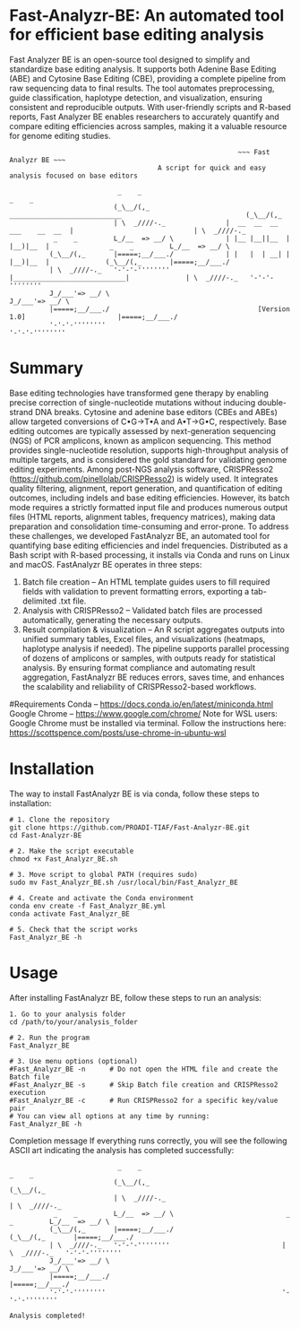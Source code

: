 # Fast-Analyzr-BE: An automated tool for efficient base editing analysis
Fast Analyzer BE is an open-source tool designed to simplify and standardize base editing analysis. It supports both Adenine Base Editing (ABE) and Cytosine Base Editing (CBE), providing a complete pipeline from raw sequencing data to final results. The tool automates preprocessing, guide classification, haplotype detection, and visualization, ensuring consistent and reproducible outputs. With user-friendly scripts and R-based reports, Fast Analyzer BE enables researchers to accurately quantify and compare editing efficiencies across samples, making it a valuable resource for genome editing studies.

```
                                                         ~~~ Fast Analyzr BE ~~~
                                     A script for quick and easy analysis focused on base editors

                           _    _                                                                                  _    _
                          (_\__/(,_                    ____________________________                               (_\__/(,_
                          | \  _////-._               |  __  __  __ ___    __  __  |                              | \  _////-._
           _    _         L_/__  => __/ \             | |__ |__||__  |    |__)|__  |               _    _         L_/__  => __/ \
          (_\__/(,_       |=====;__/___./             | |   |  | __| |    |__)|__  |              (_\__/(,_       |=====;__/___./
          | \  _////-._   '-'-'-''''''''              |____________________________|              | \  _////-._   '-'-'-''''''''
          J_/___'=> __/ \                                                                         J_/___'=> __/ \
          |=====;__/___./                                     [Version 1.0]                       |=====;__/___./
          '-'-'-''''''''                                                                          '-'-'-''''''''
```        

# Summary
Base editing technologies have transformed gene therapy by enabling precise correction of single-nucleotide mutations without inducing double-strand DNA breaks. Cytosine and adenine base editors (CBEs and ABEs) allow targeted conversions of C•G→T•A and A•T→G•C, respectively. Base editing outcomes are typically assessed by next-generation sequencing (NGS) of PCR amplicons, known as amplicon sequencing. This method provides single-nucleotide resolution, supports high-throughput analysis of multiple targets, and is considered the gold standard for validating genome editing experiments.
Among post-NGS analysis software, CRISPResso2 (https://github.com/pinellolab/CRISPResso2) is widely used. It integrates quality filtering, alignment, report generation, and quantification of editing outcomes, including indels and base editing efficiencies. However, its batch mode requires a strictly formatted input file and produces numerous output files (HTML reports, alignment tables, frequency matrices), making data preparation and consolidation time-consuming and error-prone.
To address these challenges, we developed FastAnalyzr BE, an automated tool for quantifying base editing efficiencies and indel frequencies. Distributed as a Bash script with R-based processing, it installs via Conda and runs on Linux and macOS. FastAnalyzr BE operates in three steps:
1) Batch file creation – An HTML template guides users to fill required fields with validation to prevent formatting errors, exporting a tab-delimited .txt file.
2) Analysis with CRISPResso2 – Validated batch files are processed automatically, generating the necessary outputs.
3) Result compilation & visualization – An R script aggregates outputs into unified summary tables, Excel files, and visualizations (heatmaps, haplotype analysis if needed).
The pipeline supports parallel processing of dozens of amplicons or samples, with outputs ready for statistical analysis. By ensuring format compliance and automating result aggregation, FastAnalyzr BE reduces errors, saves time, and enhances the scalability and reliability of CRISPResso2-based workflows.

#Requirements
Conda – https://docs.conda.io/en/latest/miniconda.html
Google Chrome – https://www.google.com/chrome/
Note for WSL users: Google Chrome must be installed via terminal. Follow the instructions here: https://scottspence.com/posts/use-chrome-in-ubuntu-wsl

# Installation
The way to install FastAnalyzr BE is via conda, follow these steps to installation:

```
# 1. Clone the repository
git clone https://github.com/PROADI-TIAF/Fast-Analyzr-BE.git
cd Fast-Analyzr-BE

# 2. Make the script executable
chmod +x Fast_Analyzr_BE.sh

# 3. Move script to global PATH (requires sudo)
sudo mv Fast_Analyzr_BE.sh /usr/local/bin/Fast_Analyzr_BE

# 4. Create and activate the Conda environment
conda env create -f Fast_Analyzr_BE.yml
conda activate Fast_Analyzr_BE

# 5. Check that the script works
Fast_Analyzr_BE -h
```

# Usage
After installing FastAnalyzr BE, follow these steps to run an analysis:

```
1. Go to your analysis folder
cd /path/to/your/analysis_folder

# 2. Run the program
Fast_Analyzr_BE

# 3. Use menu options (optional)
#Fast_Analyzr_BE -n      # Do not open the HTML file and create the Batch file
#Fast_Analyzr_BE -s      # Skip Batch file creation and CRISPResso2 execution
#Fast_Analyzr_BE -c      # Run CRISPResso2 for a specific key/value pair
# You can view all options at any time by running:
Fast_Analyzr_BE -h
```

Completion message
If everything runs correctly, you will see the following ASCII art indicating the analysis has completed successfully:

```
                           _    _                                                     _    _
                          (_\__/(,_                                                  (_\__/(,_
                          | \  _////-._                                             | \  _////-._
           _    _         L_/__  => __/ \                            _    _         L_/__  => __/ \
          (_\__/(,_       |=====;__/___./                           (_\__/(,_       |=====;__/___./
          | \  _////-._   '-'-'-''''''''                            | \  _////-._   '-'-'-''''''''
          J_/___'=> __/ \                                           J_/___'=> __/ \
          |=====;__/___./                                           |=====;__/___./
          '-'-'-''''''''                                            '-'-'-''''''''

Analysis completed!
```
